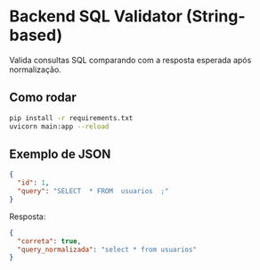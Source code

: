 
# Backend SQL Validator (String-based)

Valida consultas SQL comparando com a resposta esperada após normalização.

## Como rodar

```bash
pip install -r requirements.txt
uvicorn main:app --reload
```

## Exemplo de JSON

```json
{
  "id": 1,
  "query": "SELECT  * FROM  usuarios  ;"
}
```

Resposta:

```json
{
  "correta": true,
  "query_normalizada": "select * from usuarios"
}
```
